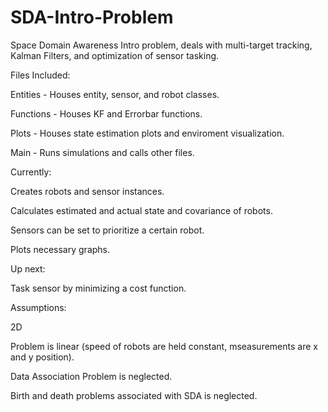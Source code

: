 # SDA-Intro-Problem
Space Domain Awareness Intro problem, deals with multi-target tracking, Kalman Filters, and optimization of sensor tasking.


Files Included:

Entities - Houses entity, sensor, and robot classes.

Functions - Houses KF and Errorbar functions.

Plots - Houses state estimation plots and enviroment visualization.

Main - Runs simulations and calls other files.


Currently:

Creates robots and sensor instances.

Calculates estimated and actual state and covariance of robots.

Sensors can be set to prioritize a certain robot.

Plots necessary graphs.


Up next:

Task sensor by minimizing a cost function. 


Assumptions:

2D

Problem is linear (speed of robots are held constant, mseasurements are x and y position).

Data Association Problem is neglected.

Birth and death problems associated with SDA is neglected.
